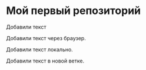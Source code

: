 # Мой первый репозиторий

Добавили текст

Добавили текст через браузер.

Добавили текст локально.

Добавили текст в новой ветке.